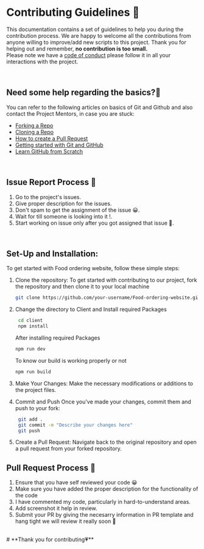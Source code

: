 # **Contributing Guidelines** 📄

This documentation contains a set of guidelines to help you during the contribution process.
We are happy to welcome all the contributions from anyone willing to improve/add new scripts to this project.
Thank you for helping out and remember, **no contribution is too small.**
<br>
Please note we have a [code of conduct](CODE_OF_CONDUCT.md)  please follow it in all your interactions with the project.



<br>

## **Need some help regarding the basics?🤔**


You can refer to the following articles on basics of Git and Github and also contact the Project Mentors,
in case you are stuck:

- [Forking a Repo](https://help.github.com/en/github/getting-started-with-github/fork-a-repo)
- [Cloning a Repo](https://help.github.com/en/desktop/contributing-to-projects/creating-an-issue-or-pull-request)
- [How to create a Pull Request](https://opensource.com/article/19/7/create-pull-request-github)
- [Getting started with Git and GitHub](https://towardsdatascience.com/getting-started-with-git-and-github-6fcd0f2d4ac6)
- [Learn GitHub from Scratch](https://docs.github.com/en/get-started/start-your-journey/git-and-github-learning-resources)

<br>

## **Issue Report Process 📌**

1. Go to the project's issues.
2. Give proper description for the issues.
3. Don't spam to get the assignment of the issue 😀.
4. Wait for till someone is looking into it !.
5. Start working on issue only after you got assigned that issue 🚀.

<br>

## Set-Up and Installation:

To get started with Food ordering website, follow these simple steps:

1. Clone the repository: To get started with contributing to our project, fork the repository and then clone it to your local machine
   ```bash
   git clone https://github.com/your-username/Food-ordering-website.git

2. Change the directory to Client and Install required Packages
     ```bash
      cd client
      npm install
   ```
   After installing required Packages
   ```bash
   npm run dev
   ```
   To know our build is working properly or not 
   ```bash 
   npm run build
   ```
3. Make Your Changes: Make the necessary modifications or additions to the project files.

4. Commit and Push Once you've made your changes, commit them and push to your fork:
   ```bash
    git add .
    git commit -m "Describe your changes here"
    git push
   ```
5. Create a Pull Request:
   Navigate back to the original repository and open a pull request from your forked repository.
## **Pull Request Process 🚀**
1. Ensure that you have self reviewed your code 😀
2. Make sure you have added the proper description for the functionality of the code
3. I have commented my code, particularly in hard-to-understand areas.
4. Add screenshot it help in review.
5. Submit your PR by giving the necesarry information in PR template and hang tight we will review it really soon 🚀
<br>
# **Thank you for contributing💗** 
